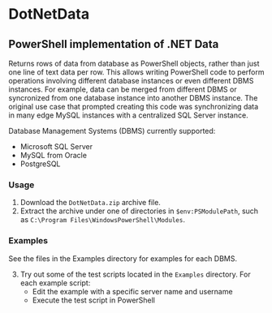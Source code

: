 # DotNetData
## PowerShell implementation of .NET Data

Returns rows of data from database as PowerShell objects, rather than just one line of text data per row.
This allows writing PowerShell code to perform operations involving different database instances or even different DBMS instances.
For example, data can be merged from different DBMS or syncronized from one database instance into another DBMS instance.
The original use case that prompted creating this code was synchronizing data in many edge MySQL instances with a centralized SQL Server instance.

Database Management Systems (DBMS) currently supported:
+ Microsoft SQL Server
+ MySQL from Oracle
+ PostgreSQL

### Usage
1. Download the `DotNetData.zip` archive file.
1. Extract the archive under one of directories in `$env:PSModulePath`, such as `C:\Program Files\WindowsPowerShell\Modules`.

### Examples
See the files in the Examples directory for examples for each DBMS.

3. Try out some of the test scripts located in the `Examples` directory.
   For each example script:
   - Edit the example with a specific server name and username
   - Execute the test script in PowerShell
